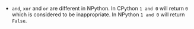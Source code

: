 * `and`, `xor` and `or` are different in NPython. In CPython `1 and 0` will return `0` which is considered to be inappropriate. In NPython `1 and 0` will return `False`.
